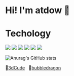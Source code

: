 # Hi! I'm atdow 👋

# Techology
![](https://img.shields.io/badge/-vue.js-%fff?style=flat-square&logo=vue.js&logoColor=white&color=4fc08d)
![](https://img.shields.io/badge/-react.js-%23555555?style=flat-square&logo=react&logoColor=blue&color=61dafb)
![](https://img.shields.io/badge/-node.js-%fff?style=flat-square&logo=node.js&logoColor=white&color=339933)
![](https://img.shields.io/badge/-jquery-%fff?style=flat-square&logo=jquery&logoColor=white&color=0769ad)
![](https://img.shields.io/badge/-VsCode-%fff?style=flat-square&logo=visual-studio-code&logoColor=white&color=007acc)
![](https://img.shields.io/badge/-webpack-%fff?style=flat-square&logo=webpack&logoColor=black&color=8dd6f9)


![Anurag's GitHub stats](https://github-readme-stats.vercel.app/api?username=atdow&show_icons=true&theme=default)

:large_orange_diamond:<a href="https://atdow.github.io/3dCude/">3dCude</a> &nbsp;
:dragon_face:<a href="https://atdow.github.io/pinned/bubbledragon/index.html">bubbledragon</a>


